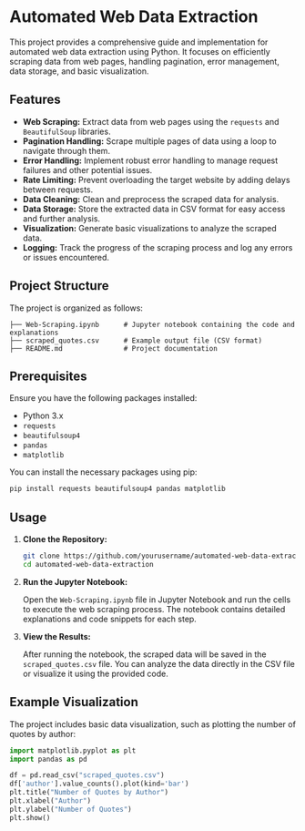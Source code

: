# Automated Web Data Extraction

This project provides a comprehensive guide and implementation for automated web data extraction using Python. It focuses on efficiently scraping data from web pages, handling pagination, error management, data storage, and basic visualization.

## Features

- **Web Scraping:** Extract data from web pages using the `requests` and `BeautifulSoup` libraries.
- **Pagination Handling:** Scrape multiple pages of data using a loop to navigate through them.
- **Error Handling:** Implement robust error handling to manage request failures and other potential issues.
- **Rate Limiting:** Prevent overloading the target website by adding delays between requests.
- **Data Cleaning:** Clean and preprocess the scraped data for analysis.
- **Data Storage:** Store the extracted data in CSV format for easy access and further analysis.
- **Visualization:** Generate basic visualizations to analyze the scraped data.
- **Logging:** Track the progress of the scraping process and log any errors or issues encountered.

## Project Structure

The project is organized as follows:

```
├── Web-Scraping.ipynb      # Jupyter notebook containing the code and explanations
├── scraped_quotes.csv      # Example output file (CSV format)
├── README.md               # Project documentation
```

## Prerequisites

Ensure you have the following packages installed:

- Python 3.x
- `requests`
- `beautifulsoup4`
- `pandas`
- `matplotlib`

You can install the necessary packages using pip:

```bash
pip install requests beautifulsoup4 pandas matplotlib
```

## Usage

1. **Clone the Repository:**

   ```bash
   git clone https://github.com/yourusername/automated-web-data-extraction.git
   cd automated-web-data-extraction
   ```

2. **Run the Jupyter Notebook:**

   Open the `Web-Scraping.ipynb` file in Jupyter Notebook and run the cells to execute the web scraping process. The notebook contains detailed explanations and code snippets for each step.

3. **View the Results:**

   After running the notebook, the scraped data will be saved in the `scraped_quotes.csv` file. You can analyze the data directly in the CSV file or visualize it using the provided code.

## Example Visualization

The project includes basic data visualization, such as plotting the number of quotes by author:

```python
import matplotlib.pyplot as plt
import pandas as pd

df = pd.read_csv("scraped_quotes.csv")
df['author'].value_counts().plot(kind='bar')
plt.title("Number of Quotes by Author")
plt.xlabel("Author")
plt.ylabel("Number of Quotes")
plt.show()
```
